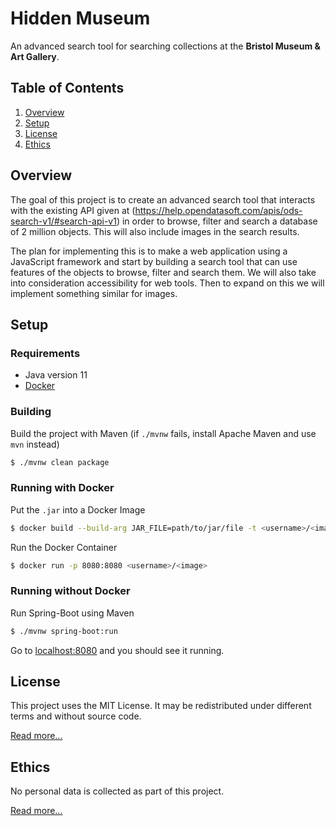 # Hidden Museum

An advanced search tool for searching collections at the **Bristol Museum & Art Gallery**.

## Table of Contents

1. [Overview](#overview)
2. [Setup](#setup)
3. [License](#license)
4. [Ethics](#ethics)


## Overview

The goal of this project is to create an advanced search tool that interacts with the existing API given at (https://help.opendatasoft.com/apis/ods-search-v1/#search-api-v1) in order to browse, filter and search a database of 2 million objects. This will also include images in the search results.

The plan for implementing this is to make a web application using a JavaScript framework and start by building a search tool that can use features of the objects to browse, filter and search them. We will also take into consideration accessibility for web tools. Then to expand on this we will implement something similar for images.


## Setup

### Requirements

- Java version 11
- [Docker](https://www.docker.com/)

### Building

Build the project with Maven (if `./mvnw` fails, install Apache Maven and use `mvn` instead)
```bash
$ ./mvnw clean package
```

### Running with Docker

Put the `.jar` into a Docker Image
```bash
$ docker build --build-arg JAR_FILE=path/to/jar/file -t <username>/<image> .
```

Run the Docker Container
```bash
$ docker run -p 8080:8080 <username>/<image>
```

### Running without Docker

Run Spring-Boot using Maven
```bash
$ ./mvnw spring-boot:run
```

Go to [localhost:8080](https://localhost:8080/) and you should see it running.


## License

This project uses the MIT License. It may be redistributed under different terms and without source code.

[Read more...](/LICENSE.md)


## Ethics

No personal data is collected as part of this project.

[Read more...](/docs/ETHICS.md)